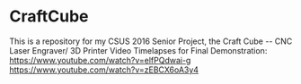# CraftCube
This is a repository for my  CSUS 2016 Senior Project, the Craft Cube -- CNC Laser Engraver/ 3D Printer 
Video Timelapses for Final Demonstration:
https://www.youtube.com/watch?v=elfPQdwai-g
https://www.youtube.com/watch?v=zEBCX6oA3y4
